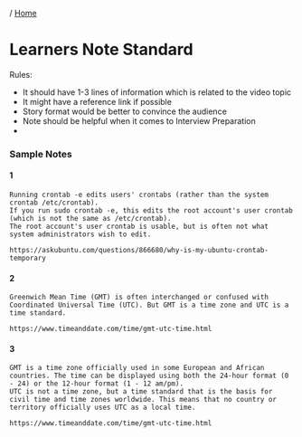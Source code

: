 / [Home](index.md)

# Learners Note Standard

Rules:
- It should have 1-3 lines of information which is related to the video topic
- It might have a reference link if possible
- Story format would be better to convince the audience
- Note should be helpful when it comes to Interview Preparation
- 


### Sample Notes

#### 1
```
Running crontab -e edits users' crontabs (rather than the system crontab /etc/crontab). 
If you run sudo crontab -e, this edits the root account's user crontab (which is not the same as /etc/crontab). 
The root account's user crontab is usable, but is often not what system administrators wish to edit.

https://askubuntu.com/questions/866680/why-is-my-ubuntu-crontab-temporary
```

#### 2
```
Greenwich Mean Time (GMT) is often interchanged or confused with Coordinated Universal Time (UTC). But GMT is a time zone and UTC is a time standard.

https://www.timeanddate.com/time/gmt-utc-time.html
```


#### 3
```
GMT is a time zone officially used in some European and African countries. The time can be displayed using both the 24-hour format (0 - 24) or the 12-hour format (1 - 12 am/pm).
UTC is not a time zone, but a time standard that is the basis for civil time and time zones worldwide. This means that no country or territory officially uses UTC as a local time.

https://www.timeanddate.com/time/gmt-utc-time.html
```